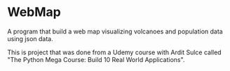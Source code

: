 # WebMap
A program that build a web map visualizing volcanoes and population data using json data.

This is project that was done from a Udemy course with Ardit Sulce called 
"The Python Mega Course: Build 10 Real World Applications".
